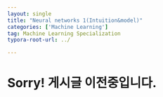 ```yaml
---
layout: single
title: "Neural networks 1(Intuition&model)"
categories: ['Machine Learning']
tag: Machine Learning Specialization
typora-root-url: ../

---
```


# Sorry! 게시글 이전중입니다.

